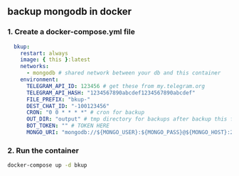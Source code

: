 ## backup mongodb in docker

### 1. Create a docker-compose.yml file

```yaml
  bkup:
    restart: always
    image: { this }:latest
    networks:
      - mongodb # shared network between your db and this container
    environment:
      TELEGRAM_API_ID: 123456 # get these from my.telegram.org
      TELEGRAM_API_HASH: "1234567890abcdef1234567890abcdef"
      FILE_PREFIX: "bkup-"
      DEST_CHAT_ID: "-100123456"
      CRON: "0 0 * * * *" # cron for backup
      OUT_DIR: "output" # tmp directory for backups after backup this folder will be cleaned
      BOT_TOKEN: "" # TOKEN HERE
      MONGO_URI: "mongodb://${MONGO_USER}:${MONGO_PASS}@${MONGO_HOST}:27017/${MONGO_DB}?replicaSet=${MONGO_REPLICA_NAME}"
```

### 2. Run the container

```bash
docker-compose up -d bkup
```
